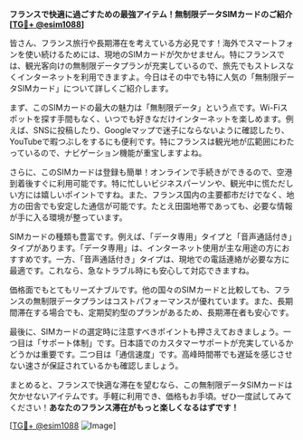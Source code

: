 **フランスで快適に過ごすための最強アイテム！無制限データSIMカードのご紹介[[TG💪+ @esim1088](https://t.me/s/esim1088)]**

皆さん、フランス旅行や長期滞在を考えている方必見です！海外でスマートフォンを使い続けるためには、現地のSIMカードが欠かせません。特にフランスでは、観光客向けの無制限データプランが充実しているので、旅先でもストレスなくインターネットを利用できますよ。今日はその中でも特に人気の「無制限データSIMカード」について詳しくご紹介します。

まず、このSIMカードの最大の魅力は「無制限データ」という点です。Wi-Fiスポットを探す手間もなく、いつでも好きなだけインターネットを楽しめます。例えば、SNSに投稿したり、Googleマップで迷子にならないように確認したり、YouTubeで暇つぶしをするにも便利です。特にフランスは観光地が広範囲にわたっているので、ナビゲーション機能が重宝しますよね。

さらに、このSIMカードは登録も簡単！オンラインで手続きができるので、空港到着後すぐに利用可能です。特に忙しいビジネスパーソンや、観光中に慌ただしい方には嬉しいポイントですね。また、フランス国内の主要都市だけでなく、地方の田舎でも安定した通信が可能です。たとえ田園地帯であっても、必要な情報が手に入る環境が整っています。

SIMカードの種類も豊富です。例えば、「データ専用」タイプと「音声通話付き」タイプがあります。「データ専用」は、インターネット使用が主な用途の方におすすめです。一方、「音声通話付き」タイプは、現地での電話連絡が必要な方に最適です。これなら、急なトラブル時にも安心して対応できますね。

価格面でもとてもリーズナブルです。他の国々のSIMカードと比較しても、フランスの無制限データプランはコストパフォーマンスが優れています。また、長期間滞在する場合でも、定期契約型のプランがあるため、長期滞在者も安心です。

最後に、SIMカードの選定時に注意すべきポイントも押さえておきましょう。一つ目は「サポート体制」です。日本語でのカスタマーサポートが充実しているかどうかは重要です。二つ目は「通信速度」です。高峰時間帯でも遅延を感じさせない速さが保証されているかも確認しましょう。

まとめると、フランスで快適な滞在を望むなら、この無制限データSIMカードは欠かせないアイテムです。手軽に利用でき、価格もお手頃。ぜひ一度試してみてください！**あなたのフランス滞在がもっと楽しくなるはずです！**

[[TG💪+ @esim1088](https://t.me/s/esim1088) ![Image](https://i.postimg.cc/Y0z9fWf4/image.png)]